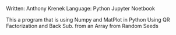 Written: Anthony Krenek 
Language: Python
Jupyter Noetbook 


This a program that is using Numpy and MatPlot in Python
Using QR Factorization and Back Sub. from an Array from Random Seeds
